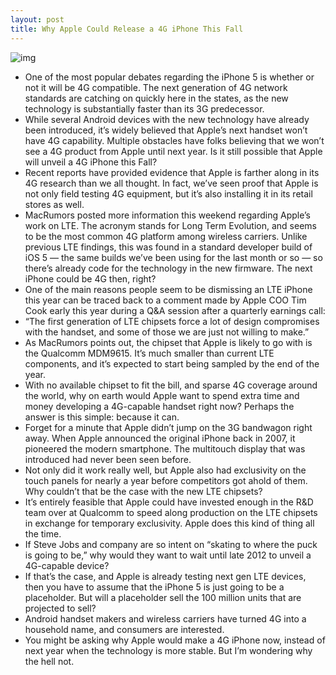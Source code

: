 ```yaml
---
layout: post
title: Why Apple Could Release a 4G iPhone This Fall
---
```

![img](http://media.idownloadblog.com/wp-content/uploads/2011/08/iphone-4-recall-e1313960251197.jpeg)
* One of the most popular debates regarding the iPhone 5 is whether or not it will be 4G compatible. The next generation of 4G network standards are catching on quickly here in the states, as the new technology is substantially faster than its 3G predecessor.
* While several Android devices with the new technology have already been introduced, it’s widely believed that Apple’s next handset won’t have 4G capability. Multiple obstacles have folks believing that we won’t see a 4G product from Apple until next year. Is it still possible that Apple will unveil a 4G iPhone this Fall?
* Recent reports have provided evidence that Apple is farther along in its 4G research than we all thought. In fact, we’ve seen proof that Apple is not only field testing 4G equipment, but it’s also installing it in its retail stores as well.
* MacRumors posted more information this weekend regarding Apple’s work on LTE. The acronym stands for Long Term Evolution, and seems to be the most common 4G platform among wireless carriers. Unlike previous LTE findings, this was found in a standard developer build of iOS 5 — the same builds we’ve been using for the last month or so — so there’s already code for the technology in the new firmware. The next iPhone could be 4G then, right?
* One of the main reasons people seem to be dismissing an LTE iPhone this year can be traced back to a comment made by Apple COO Tim Cook early this year during a Q&A session after a quarterly earnings call:
* “The first generation of LTE chipsets force a lot of design compromises with the handset, and some of those we are just not willing to make.”
* As MacRumors points out, the chipset that Apple is likely to go with is the Qualcomm MDM9615. It’s much smaller than current LTE components, and it’s expected to start being sampled by the end of the year.
* With no available chipset to fit the bill, and sparse 4G coverage around the world, why on earth would Apple want to spend extra time and money developing a 4G-capable handset right now? Perhaps the answer is this simple: because it can.
* Forget for a minute that Apple didn’t jump on the 3G bandwagon right away. When Apple announced the original iPhone back in 2007, it pioneered the modern smartphone. The multitouch display that was introduced had never been seen before.
* Not only did it work really well, but Apple also had exclusivity on the touch panels for nearly a year before competitors got ahold of them. Why couldn’t that be the case with the new LTE chipsets?
* It’s entirely feasible that Apple could have invested enough in the R&D team over at Qualcomm to speed along production on the LTE chipsets in exchange for temporary exclusivity. Apple does this kind of thing all the time.
* If Steve Jobs and company are so intent on “skating to where the puck is going to be,” why would they want to wait until late 2012 to unveil a 4G-capable device?
* If that’s the case, and Apple is already testing next gen LTE devices, then you have to assume that the iPhone 5 is just going to be a placeholder. But will a placeholder sell the 100 million units that are projected to sell?
* Android handset makers and wireless carriers have turned 4G into a household name, and consumers are interested.
* You might be asking why Apple would make a 4G iPhone now, instead of next year when the technology is more stable. But I’m wondering why the hell not.

